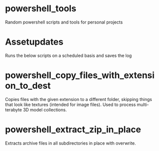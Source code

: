 # powershell_tools
Random powershell scripts and tools for personal projects

# Assetupdates
Runs the below scripts on a scheduled basis and saves the log

# powershell_copy_files_with_extension_to_dest
Copies files with the given extension to a different folder, skipping things that look like textures (intended for image files).
Used to process multi-terabyte 3D model collections.

# powershell_extract_zip_in_place
Extracts archive files in all subdirectories in place with overwrite.
